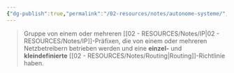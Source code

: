 ```yaml
---
{"dg-publish":true,"permalink":"/02-resources/notes/autonome-systeme/","tags":["netzwerk/gateway"],"noteIcon":"","updated":"2025-07-12T13:31:41.287+02:00"}
---
```


>Gruppe von einem oder mehreren [[02 - RESOURCES/Notes/IP\|02 - RESOURCES/Notes/IP]]-Präfixen, die von einem oder mehreren Netzbetreibern betrieben werden und eine **einzel-** und **kleindefinierte** [[02 - RESOURCES/Notes/Routing\|Routing]]-Richtlinie haben.